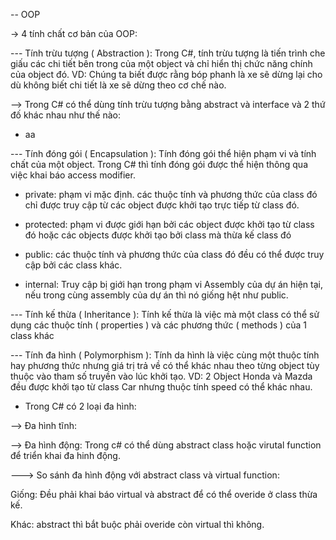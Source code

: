 -- OOP

-> 4 tính chất cơ bản của OOP:

--- Tính trừu tượng ( Abstraction ): Trong C#, tính trừu tượng là tiến trình che giấu các chi tiết bên trong của một object và chỉ hiển thị chức năng chính của object đó. VD: Chúng ta biết được rằng bóp phanh là xe sẽ dừng lại cho dù không biết chi tiết là xe sẽ dừng theo cơ chế nào.

--> Trong C# có thể dùng tính trừu tượng bằng abstract và interface và 2 thứ đố khác nhau như thế nào:

- aa

--- Tính đóng gói ( Encapsulation ): Tính đóng gói thể hiện phạm vi và tính chất của một object. Trong C# thì tính đóng gói được thể hiện thông qua việc khai báo access modifier.

- private: phạm vi mặc định. các thuộc tính và phương thức của class đó chỉ được truy cập từ các object được khởi tạo trực tiếp từ class đó.

- protected: phạm vi được giới hạn bởi các object được khởi tạo từ class đó hoặc các objects được khởi tạo bởi class mà thừa kế class đó

- public: các thuộc tính và phương thức của class đó đều có thể được truy cập bởi các class khác.

- internal: Truy cập bị giới hạn trong phạm vi Assembly của dự án hiện tại, nếu trong cùng assembly của dự án thì nó giống hệt như public.

--- Tính kế thừa ( Inheritance ): Tính kế thừa là việc mà một class có thể sử dụng các thuộc tính ( properties ) và các phương thức ( methods ) của 1 class khác

--- Tính đa hình ( Polymorphism ): Tính da hình là việc cùng một thuộc tính hay phương thức nhưng giá trị trả về có thể khác nhau theo từng object tùy thuộc vào tham số truyền vào lúc khởi tạo. VD: 2 Object Honda và Mazda đều được khởi tạo từ class Car nhưng thuộc tính speed có thể khác nhau.

- Trong C# có 2 loại đa hình:

--> Đa hình tĩnh:

--> Đa hình động: Trong c# có thể dùng abstract class hoặc virutal function để triển khai đa hinh động.

---> So sánh đa hình động với abstract class và virtual function:

Giống: Đều phải khai báo virtual và abstract để có thể overide ở class thừa kế.

Khác: abstract thì bắt buộc phải overide còn virtual thì không.
